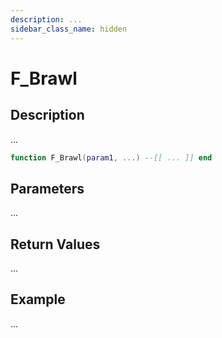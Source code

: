 ```yaml
---
description: ...
sidebar_class_name: hidden
---
```


# F_Brawl

## Description

...

```lua
function F_Brawl(param1, ...) --[[ ... ]] end
```

## Parameters

...

## Return Values

...

## Example

...

